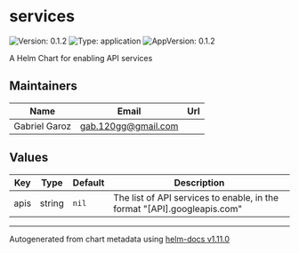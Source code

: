 # services

![Version: 0.1.2](https://img.shields.io/badge/Version-0.1.2-informational?style=flat-square) ![Type: application](https://img.shields.io/badge/Type-application-informational?style=flat-square) ![AppVersion: 0.1.2](https://img.shields.io/badge/AppVersion-0.1.2-informational?style=flat-square)

A Helm Chart for enabling API services

## Maintainers

| Name | Email | Url |
| ---- | ------ | --- |
| Gabriel Garoz | <gab.120gg@gmail.com> |  |

## Values

| Key | Type | Default | Description |
|-----|------|---------|-------------|
| apis | string | `nil` | The list of API services to enable, in the format "[API].googleapis.com" |

----------------------------------------------
Autogenerated from chart metadata using [helm-docs v1.11.0](https://github.com/norwoodj/helm-docs/releases/v1.11.0)
